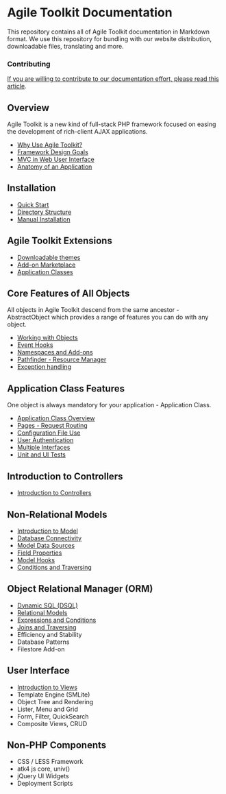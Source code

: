 Agile Toolkit Documentation
====

This repository contains all of Agile Toolkit documentation in Markdown format. We use this repository for bundling with our website distribution, downloadable files, translating and more. 

### Contributing
[If you are willing to contribute to our documentation effort, please read this article](contribute.md).

Overview
----
Agile Toolkit is a new kind of full-stack PHP framework focused on easing the development of rich-client AJAX applications.

 * [Why Use Agile Toolkit?](overview/why-use.md "Why Use Agile Toolkit?")
 * [Framework Design Goals](overview/design.md "Framework Design Goals")
 * [MVC in Web User Interface](overview/mvc.md "MVC in Web User Interface")
 * [Anatomy of an Application](overview/application.md "Anatomy of an Application")

Installation
----
 * [Quick Start](installation/quick-start.md "Quick Start")
 * [Directory Structure](installation/directory-structure.md "Directory Structure")
 * [Manual Installation](installation/manual-installation.md "Manual Installation")

Agile Toolkit Extensions
----
 * [Downloadable themes](extensions/downloadable-themes.md "Downloadable themes")
 * [Add-on Marketplace](extensions/add-on-marketplace.md "Add-on Marketplace")
 * [Application Classes](extensions/application-classes.md "Application Classes")
 
Core Features of All Objects
----
All objects in Agile Toolkit descend from the same ancestor - AbstractObject which provides a range of features you can do with any object.

 * [Working with Objects](core/working-with-objects.md "Working with Objects")
 * [Event Hooks](core/event-hooks.md "Event Hooks")
 * [Namespaces and Add-ons](core/namespaces-and-addons.md "Namespaces and Add-ons")
 * [Pathfinder - Resource Manager](core/pathfinder.md "Pathfinder - Resource Manager")
 * [Exception handling](core/exception-handling.md "Exception handling")

Application Class Features
----
One object is always mandatory for your application - Application Class.

 * [Application Class Overview](application/api-classes.md "Application Class Overview")
 * [Pages - Request Routing](application/pages-request-routing.md "Pages - Request Routing")
 * [Configuration File Use](application/configuration.md "Configuration File Use")
 * [User Authentication](application/authentication.md "User Authentication")
 * [Multiple Interfaces](application/multiple-interfaces.md "Multiple Interfaces")
 * [Unit and UI Tests](application/testing.md "Unit and UI Tests")

Introduction to Controllers
----
 * [Introduction to Controllers](controllers/introduction-to-controllers.md "Introduction to Controllers")

Non-Relational Models
----
 * [Introduction to Model](non-relational-models/introduction-to-model.md "Introduction to Model")
 * [Database Connectivity](non-relational-models/database-connectivity.md "Database Connectivity")
 * [Model Data Sources](non-relational-models/model-data-sources.md "Model Data Sources")
 * [Field Properties](non-relational-models/field-properties.md "Field Properties")
 * [Model Hooks](non-relational-models/model-hooks.md "Model Hooks")
 * [Conditions and Traversing](non-relational-models/conditions-and-traversing.md "Conditions and Traversing")
 
Object Relational Manager (ORM)
----
 * [Dynamic SQL (DSQL)](object-relational-mapper/dsql.md "Dynamic SQL (DSQL)")
 * [Relational Models](object-relational-mapper/relational-models.md "Relational Models")
 * [Expressions and Conditions](object-relational-mapper/expressions-and-conditions.md "Expressions and Conditions")
 * [Joins and Traversing](object-relational-mapper/joins-and-traversing.md "Joins and Traversing")
 * Efficiency and Stability
 * Database Patterns
 * Filestore Add-on
 
User Interface
----
 * [Introduction to Views](user-interface/intro.md "Introduction to Views")
 * Template Engine (SMLite)
 * Object Tree and Rendering
 * Lister, Menu and Grid
 * Form, Filter, QuickSearch
 * Composite Views, CRUD
 
Non-PHP Components
----
 * CSS / LESS Framework
 * atk4 js core, univ()
 * jQuery UI Widgets
 * Deployment Scripts


